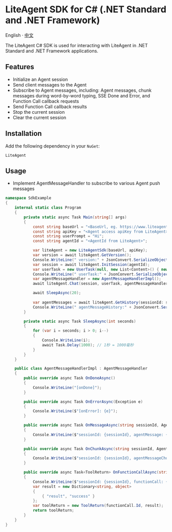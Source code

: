 # LiteAgent SDK for C# (.NET Standard and .NET Framework)

English · [中文](README-zh_CN.md)

The LiteAgent C# SDK is used for interacting with LiteAgent in .NET Standard and .NET Framework applications.

## Features

- Initialize an Agent session
- Send client messages to the Agent
- Subscribe to Agent messages, including: Agent messages, chunk messages during word-by-word typing, SSE Done and Error, and Function Call callback requests
- Send Function Call callback results
- Stop the current session
- Clear the current session

## Installation

Add the following dependency in your `NuGet`:

```
LiteAgent
```

## Usage

- Implement AgentMessageHandler to subscribe to various Agent push messages

```csharp
namespace SdkExample
{
    internal static class Program
    {
        private static async Task Main(string[] args)
        {
            const string baseUrl = "<BaseUrl, eg. https://www.liteagent.cn/liteAgent/v1>";
            const string apiKey = "<Agent access apiKey from LiteAgent>";
            const string userPrompt = "Hi";
            const string agentId = "<AgentId from LiteAgent>";

            var liteAgent = new LiteAgentSdk(baseUrl, apiKey);
            var version = await liteAgent.GetVersion();
            Console.WriteLine(" version:" + JsonConvert.SerializeObject(version));
            var session = await liteAgent.InitSession(agentId);
            var userTask = new UserTask(null, new List<Content>() { new Content("text",userPrompt) },true);
            Console.WriteLine(" userTask:" + JsonConvert.SerializeObject(userTask));
            var agentMessageHandler = new AgentMessageHandlerImpl();
            await liteAgent.Chat(session, userTask, agentMessageHandler);

            await SleepAsync(20);
            
            var agentMessages = await liteAgent.GetHistory(sessionId: session.SessionId);
            Console.WriteLine(" agentMessageHistory:" + JsonConvert.SerializeObject(agentMessages));
        }

        private static async Task SleepAsync(int seconds)
        {
            for (var i = seconds; i > 0; i--)
            {
                Console.WriteLine(i);
                await Task.Delay(1000); // 1秒 = 1000毫秒
            }
        }
    }

    public class AgentMessageHandlerImpl : AgentMessageHandler
    {
        public override async Task OnDoneAsync()
        {
            Console.WriteLine("[onDone]");
        }

        public override async Task OnErrorAsync(Exception e)
        {
            Console.WriteLine($"[onError]: {e}");
        }

        public override async Task OnMessageAsync(string sessionId, AgentMessage agentMessage)
        {
            Console.WriteLine($"sessionId: {sessionId}, agentMessage: {JsonConvert.SerializeObject(agentMessage)}");
        }

        public override async Task OnChunkAsync(string sessionId, AgentMessageChunk agentMessageChunk)
        {
            Console.WriteLine($"sessionId: {sessionId}, agentMessageChunk: {JsonConvert.SerializeObject(agentMessageChunk)}");
        }

        public override async Task<ToolReturn> OnFunctionCallAsync(string sessionId, FunctionCall functionCall)
        {
            Console.WriteLine($"sessionId: {sessionId}, functionCall: {JsonConvert.SerializeObject(functionCall)}");
            var result = new Dictionary<string, object>
            {
                { "result", "success" }
            };
            var toolReturn = new ToolReturn(functionCall.Id, result);
            return toolReturn;
        }
    }
}
```